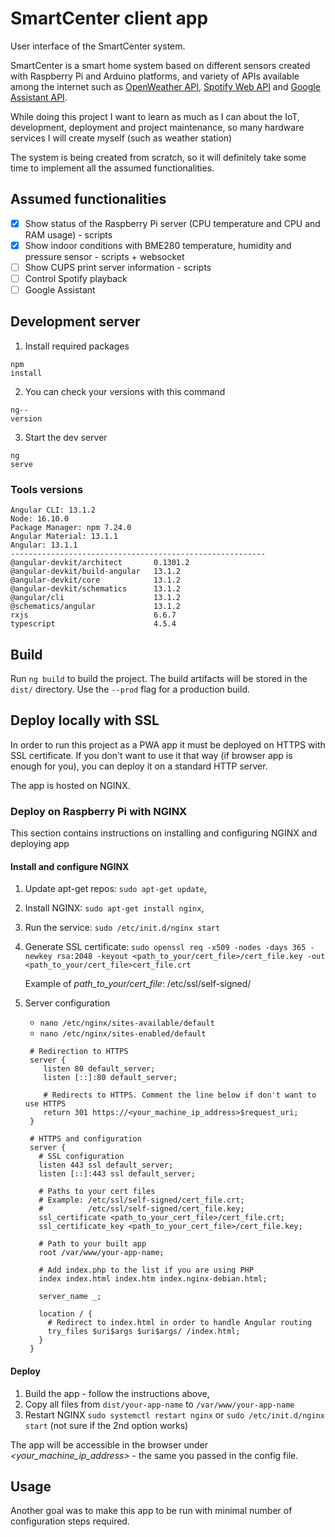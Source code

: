 # SmartCenter client app

User interface of the SmartCenter system.

SmartCenter is a smart home system based on different sensors created with Raspberry Pi and Arduino platforms, and
variety of APIs available among the internet such as
[OpenWeather API](https://openweathermap.org/api),
[Spotify Web API](https://developer.spotify.com/documentation/web-api/)
and [Google Assistant API](https://developers.google.com/assistant/sdk/guides/service/python).

While doing this project I want to learn as much as I can about the IoT, development, deployment and project
maintenance, so many hardware services I will create myself (such as weather station)

The system is being created from scratch, so it will definitely take some time to implement all the assumed
functionalities.

## Assumed functionalities

- [x] Show status of the Raspberry Pi server (CPU temperature and CPU and RAM usage) - scripts
- [x] Show indoor conditions with BME280 temperature, humidity and pressure sensor - scripts + websocket
- [ ] Show CUPS print server information - scripts
- [ ] Control Spotify playback
- [ ] Google Assistant

## Development server

1. Install required packages

```node
npm
install
```

2. You can check your versions with this command

```node
ng--
version
```

3. Start the dev server

```node
ng
serve
```

### Tools versions

```angular2html
Angular CLI: 13.1.2
Node: 16.10.0
Package Manager: npm 7.24.0
Angular Material: 13.1.1
Angular: 13.1.1
---------------------------------------------------------
@angular-devkit/architect       0.1301.2
@angular-devkit/build-angular   13.1.2
@angular-devkit/core            13.1.2
@angular-devkit/schematics      13.1.2
@angular/cli                    13.1.2
@schematics/angular             13.1.2
rxjs                            6.6.7
typescript                      4.5.4
```

## Build

Run `ng build` to build the project. The build artifacts will be stored in the `dist/` directory. Use the `--prod` flag
for a production build.

## Deploy locally with SSL

In order to run this project as a PWA app it must be deployed on HTTPS with SSL certificate. If you don't want to use it
that way (if browser app is enough for you), you can deploy it on a standard HTTP server.

The app is hosted on NGINX.

### Deploy on Raspberry Pi with NGINX

This section contains instructions on installing and configuring NGINX and deploying app

#### Install and configure NGINX

1. Update apt-get repos: `sudo apt-get update`,
2. Install NGINX: `sudo apt-get install nginx`,
3. Run the service: `sudo /etc/init.d/nginx start`
4. Generate SSL
   certificate: `sudo openssl req -x509 -nodes -days 365 -newkey rsa:2048 -keyout <path_to_your/cert_file>/cert_file.key -out <path_to_your/cert_file>cert_file.crt`

   Example of _path_to_your/cert_file_: /etc/ssl/self-signed/

5. Server configuration
    - `nano /etc/nginx/sites-available/default`
    - `nano /etc/nginx/sites-enabled/default`

   ```
    # Redirection to HTTPS
    server {
       listen 80 default_server;
       listen [::]:80 default_server;
   
       # Redirects to HTTPS. Comment the line below if don't want to use HTTPS
       return 301 https://<your_machine_ip_address>$request_uri;
    }
    
    # HTTPS and configuration
    server {
      # SSL configuration
      listen 443 ssl default_server;
      listen [::]:443 ssl default_server;
    
      # Paths to your cert files
      # Example: /etc/ssl/self-signed/cert_file.crt;
      #          /etc/ssl/self-signed/cert_file.key;
      ssl_certificate <path_to_your_cert_file>/cert_file.crt;
      ssl_certificate_key <path_to_your_cert_file>/cert_file.key;
        
      # Path to your built app
      root /var/www/your-app-name;
        
      # Add index.php to the list if you are using PHP
      index index.html index.htm index.nginx-debian.html;
        
      server_name _;
        
      location / {
        # Redirect to index.html in order to handle Angular routing
        try_files $uri$args $uri$args/ /index.html;
      }
    }
   ```

#### Deploy

1. Build the app - follow the instructions above,
2. Copy all files from `dist/your-app-name` to `/var/www/your-app-name`
3. Restart NGINX `sudo systemctl restart nginx` or `sudo /etc/init.d/nginx start` (not sure if the 2nd option works)

The app will be accessible in the browser under _<your_machine_ip_address>_ - the same you passed in the config file.

## Usage

Another goal was to make this app to be run with minimal number of configuration steps required.
